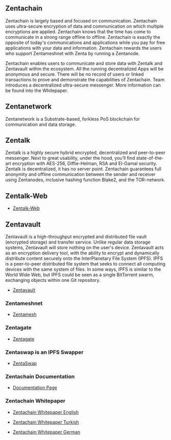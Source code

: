 ## Zentachain

Zentachain is largely based and focused on communication. Zentachain uses ultra-secure encryption of data and communication on which multiple encryptions are applied. Zentachain knows that the time has come to communicate in a strong range offline to offline. Zentachain is exactly the opposite of today's communications and applications while you pay for free applications with your data and information. Zentachain rewards the users who support Zentameshnet with Zenta by running a Zentanode.

Zentachain enables users to communicate and store data with Zentalk and Zentavault within the ecosystem. All the running decentralized Apps will be anonymous and secure. There will be no record of users or linked transactions to prove and demonstrate the capabilities of Zentachain. Team introduces a decentralized ultra-secure messenger. More information can be found into the Whitepaper.

## Zentanetwork
Zentanetwork is a Substrate-based, forkless PoS blockchain for communication and data storage.

## Zentalk

Zentalk is a highly secure hybrid encrypted, decentralized and peer-to-peer messenger. Next to great usability, under the hood, you’ll find state-of-the-art encryption with AES-256, Diffie-Helman, RSA and El-Gamal security. Zentalk is decentralized, it has no server point. Zentachain guarantees full anonymity and offline communication between the sender and receiver using Zentanodes, inclusive hashing function Blake2, and the TOR-network.

## Zentalk-Web

* [Zentalk-Web](https://zentalk.chat)

## Zentavault

Zentavault is a high-throughput encrypted and distributed file vault (encrypted storage) and transfer service. Unlike regular data storage systems, Zentavault will store nothing on the user's device. Zentavault acts as an encryption delivery tool, with the ability to encrypt and dynamically distribute content securely onto the InterPlanetary File System (IPFS). IPFS is a peer-to-peer distributed file system that seeks to connect all computing devices with the same system of files. In some ways, IPFS is similar to the World Wide Web, but IPFS could be seen as a single BitTorrent swarm, exchanging objects within one Git repository.

* [Zentavault](https://github.com/ZentaChain/Zentavault)

### Zentameshnet

* [Zentamesh](https://github.com/ZentaChain/Zentamesh)

### Zentagate

* [Zentagate](https://github.com/ZentaChain/Zentamesh)

### Zentaswap is an IPFS Swapper

 * [ZentaSwap](https://github.com/ZentaChain/ZentaSwap)
 
 ### Zentachain Documentation

* [Documentation Page]()

### Zentachain Whitepaper

* [Zentachain Whitepaper English](https://zentachain.io/documents/Zentachain_Whitepaper.pdf)

* [Zentachain Whitepaper Turkish](https://zentachain.io/documents/ZentachainTurkishWhitepaper.pdf)

* [Zentachain Whitepaper German](https://zentachain.io/documents/Zentachain_Whitepaper_German.pdf)
